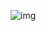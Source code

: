 ![img](https://img-blog.csdnimg.cn/20210218144256519.png?x-oss-process=image/watermark,type_ZmFuZ3poZW5naGVpdGk,shadow_10,text_aHR0cHM6Ly9ibG9nLmNzZG4ubmV0L3FxXzI0OTgzOTEx,size_16,color_FFFFFF,t_70)